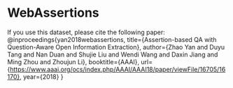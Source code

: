 # WebAssertions
If you use this dataset, please cite the following paper:
@inproceedings{yan2018webassertions,
  title={Assertion-based QA with Question-Aware Open Information Extraction},
  author={Zhao Yan and Duyu Tang and Nan Duan and Shujie Liu and Wendi Wang and Daxin Jiang and Ming Zhou and Zhoujun Li},
  booktitle={AAAI},
  url={https://www.aaai.org/ocs/index.php/AAAI/AAAI18/paper/viewFile/16705/16170},
  year={2018}
}
